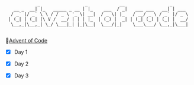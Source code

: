```
            _                 _            __                 _      
   __ _  __| |_   _____ _ __ | |_    ___  / _|   ___ ___   __| | ___ 
  / _` |/ _` \ \ / / _ \ '_ \| __|  / _ \| |_   / __/ _ \ / _` |/ _ \
 | (_| | (_| |\ V /  __/ | | | |_  | (_) |  _| | (_| (_) | (_| |  __/
  \__,_|\__,_| \_/ \___|_| |_|\__|  \___/|_|    \___\___/ \__,_|\___|
                                                                     
```

🎄[Advent of Code](https://adventofcode.com/)

- [x] Day 1
- [x] Day 2
- [x] Day 3

